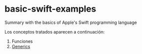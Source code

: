 # basic-swift-examples
Summary with the basics of Apple's Swift programming language

Los conceptos tratados aparecen a continuación: 

1. Funciones
2. [Generics](Generics.md)
